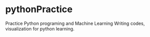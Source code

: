 # pythonPractice
Practice Python programing and Machine Learning
Writing codes, visualization for python learning.
